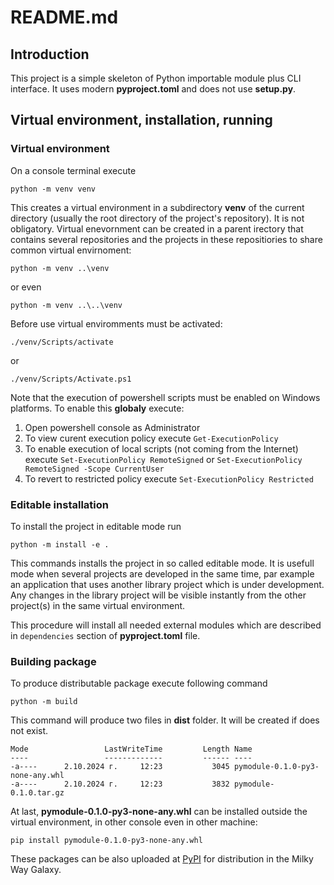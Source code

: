 # README.md

## Introduction

This project is a simple skeleton of Python importable module plus CLI interface. It uses modern **pyproject.toml** and does not use **setup.py**.

## Virtual environment, installation, running

### Virtual environment

On a console terminal execute

`python -m venv venv`

This creates a virtual environment in a subdirectory **venv** of the current directory (usually the root directory of the project's repository). It is not obligatory. Virtual enevornment can be created in a parent irectory that contains several repositories and the projects in these repositiories to share common virtual envirnoment:

`python -m venv ..\venv`

or even

`python -m venv ..\..\venv`

Before use virtual enviromments must be activated:

`./venv/Scripts/activate`

or

`./venv/Scripts/Activate.ps1`

Note that the execution of powershell scripts must be enabled on Windows platforms. To enable this **globaly** execute:

1. Open powershell console as Administrator
2. To view curent execution policy execute
`Get-ExecutionPolicy`
3. To enable execution of local scripts (not coming from the Internet) execute
`Set-ExecutionPolicy RemoteSigned`
or
`Set-ExecutionPolicy RemoteSigned -Scope CurrentUser`
4. To revert to restricted policy execute `Set-ExecutionPolicy Restricted`

### Editable installation

To install the project in editable mode run

`python -m install -e .`

This commands installs the project in so called editable mode. It is usefull mode when several projects are developed in the same time, par example an application that uses another library project which is under development. Any changes in the library project will be visible instantly from the other project(s) in the same virtual environment.

This procedure will install all needed external modules which are described in `dependencies` section of **pyproject.toml** file.

### Building package

To produce distributable package execute following command

`python -m build`

This command will produce two files in **dist** folder. It will be created if does not exist.

```
Mode                 LastWriteTime         Length Name
----                 -------------         ------ ----
-a----      2.10.2024 г.     12:23           3045 pymodule-0.1.0-py3-none-any.whl
-a----      2.10.2024 г.     12:23           3832 pymodule-0.1.0.tar.gz
```

At last, **pymodule-0.1.0-py3-none-any.whl** can be installed outside the virtual environment, in other console even in other machine:

`pip install pymodule-0.1.0-py3-none-any.whl`

These packages can be also uploaded at [PyPI](https://pypi.org/) for distribution in the Milky Way Galaxy.